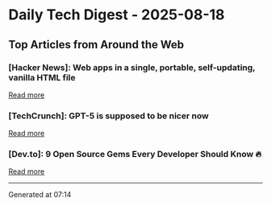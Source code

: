# Daily Tech Digest - 2025-08-18

## Top Articles from Around the Web

### [Hacker News]: Web apps in a single, portable, self-updating, vanilla HTML file
[Read more](https://hyperclay.com/)

### [TechCrunch]: GPT-5 is supposed to be nicer now
[Read more](https://techcrunch.com/2025/08/17/gpt-5-is-supposed-to-be-nicer-now/)

### [Dev.to]: 9 Open Source Gems Every Developer Should Know 🔥
[Read more](https://dev.to/anthonymax/9-open-source-gems-every-developer-should-know-3e5d)


---
Generated at 07:14
